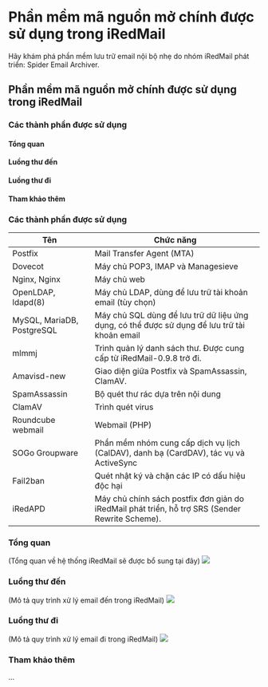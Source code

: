 # Phần mềm mã nguồn mở chính được sử dụng trong iRedMail

Hãy khám phá phần mềm lưu trữ email nội bộ nhẹ do nhóm iRedMail phát triển: Spider Email Archiver.

## Phần mềm mã nguồn mở chính được sử dụng trong iRedMail

### Các thành phần được sử dụng

#### Tổng quan

#### Luồng thư đến

#### Luồng thư đi

#### Tham khảo thêm

### Các thành phần được sử dụng

| Tên                  | Chức năng                                                |
|---------------------|---------------------------------------------------------|
| Postfix              | Mail Transfer Agent (MTA)                                |
| Dovecot              | Máy chủ POP3, IMAP và Managesieve                        |
| Nginx, Nginx         | Máy chủ web                                              |
| OpenLDAP, ldapd(8)   | Máy chủ LDAP, dùng để lưu trữ tài khoản email (tùy chọn) |
| MySQL, MariaDB, PostgreSQL | Máy chủ SQL dùng để lưu trữ dữ liệu ứng dụng, có thể được sử dụng để lưu trữ tài khoản email |
| mlmmj                | Trình quản lý danh sách thư. Được cung cấp từ iRedMail-0.9.8 trở đi. |
| Amavisd-new          | Giao diện giữa Postfix và SpamAssassin, ClamAV.          |
| SpamAssassin         | Bộ quét thư rác dựa trên nội dung                         |
| ClamAV               | Trình quét virus                                         |
| Roundcube webmail    | Webmail (PHP)                                            |
| SOGo Groupware       | Phần mềm nhóm cung cấp dịch vụ lịch (CalDAV), danh bạ (CardDAV), tác vụ và ActiveSync |
| Fail2ban             | Quét nhật ký và chặn các IP có dấu hiệu độc hại          |
| iRedAPD              | Máy chủ chính sách postfix đơn giản do iRedMail phát triển, hỗ trợ SRS (Sender Rewrite Scheme). |

### Tổng quan

(Tổng quan về hệ thống iRedMail sẽ được bổ sung tại đây)
![](https://img001.prntscr.com/file/img001/Mr2JD8jkTfeyXVUh9ee6cw.png)

### Luồng thư đến

(Mô tả quy trình xử lý email đến trong iRedMail)
![](https://img001.prntscr.com/file/img001/XgR_bpPISlavpSPqsOnluQ.png)
### Luồng thư đi

(Mô tả quy trình xử lý email đi trong iRedMail)
![](https://img001.prntscr.com/file/img001/S0ECHMDJRRWBMSFBTc7YlA.png)

### Tham khảo thêm
...

